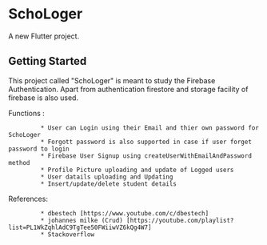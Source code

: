 # SchoLoger

A new Flutter project.

## Getting Started
This project called "SchoLoger" is meant to study the Firebase Authentication.
Apart from authentication firestore and storage facility of firebase is also used.

Functions :
  
             * User can Login using their Email and thier own password for SchoLoger
             * Forgott password is also supported in case if user forget password to login
             * Firebase User Signup using createUserWithEmailAndPassword method
             * Profile Picture uploading and update of Logged users
             * User datails uploading and Updating 
             * Insert/update/delete student details

References:

             * dbestech [https://www.youtube.com/c/dbestech]
             * johannes milke (Crud) [https://youtube.com/playlist?list=PL1WkZqhlAdC9TgTee50FWiiwVZ6kQg4W7]
             * Stackoverflow